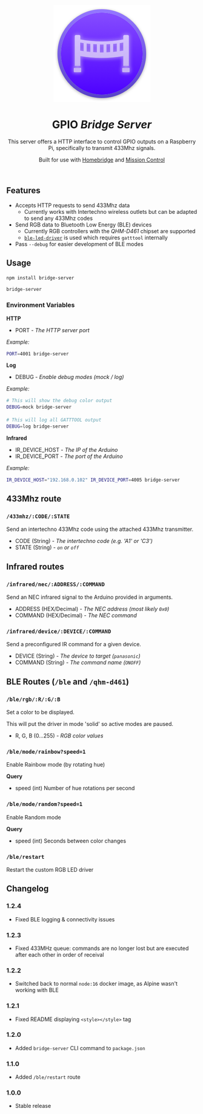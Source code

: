 <!-- This CSS is only included in the rendered docs.html of the server -->
<!-- PASTE INTO docs.html WHEN REGENERATING -->
<!-- 
<style type="text/css">
    body {
        max-width: 700px;
        margin: auto;
        font-family: ui-sans-serif, system-ui, -apple-system, BlinkMacSystemFont, "Segoe UI", Roboto, "Helvetica Neue", Arial, "Noto Sans", sans-serif, "Apple Color Emoji", "Segoe UI Emoji", "Segoe UI Symbol", "Noto Color Emoji";
    }

    h2 {
        margin-top: 50px;
        margin-bottom: 20px;
        padding-bottom: 5px;
        border-bottom: 1px lightgray solid;
    }

    h3 {
        margin-top: 20px;
    }



    ul {
        margin-bottom: 40px;
    }

    li ul {
        margin-bottom:  0px;
    }
</style> 
-->

<div align="center">
    <a href="https://mateffy.me/mission-control-project">
        <img src="resources/icon-web.png">
    </a>
    <h1>GPIO <i>Bridge Server</i></h1>
    <p>
        This server offers a HTTP interface to control GPIO outputs on a Raspberry Pi, specifically to transmit 433Mhz signals.
    </p>
    <p>
        Built for use with <a href="https://github.com/homebridge/homebridge">Homebridge</a> and <a href="https://mission-control.js.org">Mission Control</a>
    </p>
</div>

<br>

## Features
- Accepts HTTP requests to send 433Mhz data
    - Currently works with Intertechno wireless outlets but can be adapted to send any 433Mhz codes
- Send RGB data to Bluetooth Low Energy (BLE) devices
    - Currently RGB controllers with the _QHM-D461_ chipset are supported
    - [`ble-led-driver`](https://github.com/capevace/ble-led-driver) is used which requires `gatttool` internally
- Pass `--debug` for easier development of BLE modes

## Usage
```bash
npm install bridge-server
``` 

```bash
bridge-server
``` 

### Environment Variables
**HTTP**
- PORT - *The HTTP server port*

*Example:*
```bash
PORT=4001 bridge-server
``` 

**Log**
- DEBUG - *Enable debug modes (mock / log)*

*Example:*
```bash
# This will show the debug color output
DEBUG=mock bridge-server

# This will log all GATTTOOL output
DEBUG=log bridge-server
``` 

**Infrared**
- IR_DEVICE_HOST - *The IP of the Arduino*
- IR_DEVICE_PORT - *The port of the Arduino*

*Example:*
```bash
IR_DEVICE_HOST="192.168.0.102" IR_DEVICE_PORT=4005 bridge-server
``` 

## 433Mhz route
### `/433mhz/:CODE/:STATE`
Send an intertechno 433Mhz code using the attached 433Mhz transmitter.

- CODE (String) - *The intertechno code (e.g. 'A1' or 'C3')*
- STATE (String) - *`on` or `off`*

## Infrared routes
### `/infrared/nec/:ADDRESS/:COMMAND`
Send an NEC infrared signal to the Arduino provided in arguments.
- ADDRESS (HEX/Decimal) - *The NEC address (most likely `0x0`)*
- COMMAND (HEX/Decimal) - *The NEC command*

### `/infrared/device/:DEVICE/:COMMAND`

Send a preconfigured IR command for a given device.
- DEVICE (String) - *The device to target (`panasonic`)*
- COMMAND (String) - *The command name (`ONOFF`)*

## BLE Routes (`/ble` and `/qhm-d461`)

### `/ble/rgb/:R/:G/:B`
Set a color to be displayed.

This will put the driver in mode 'solid' so active modes are paused.

- R, G, B (0...255) - *RGB color values*

### `/ble/mode/rainbow?speed=1`
Enable Rainbow mode (by rotating hue)


**Query**
- speed (int) Number of hue rotations per second

### `/ble/mode/random?speed=1`
Enable Random mode


**Query**
- speed (int) Seconds between color changes

### `/ble/restart`
Restart the custom RGB LED driver


## Changelog
### 1.2.4
- Fixed BLE logging & connectivity issues

### 1.2.3
- Fixed 433MHz queue: commands are no longer lost but are executed after each other in order of receival

### 1.2.2
- Switched back to normal `node:16` docker image, as Alpine wasn't working with BLE

### 1.2.1
- Fixed README displaying `<style></style>` tag

### 1.2.0
- Added `bridge-server` CLI command to `package.json`

### 1.1.0
- Added `/ble/restart` route

### 1.0.0
- Stable release